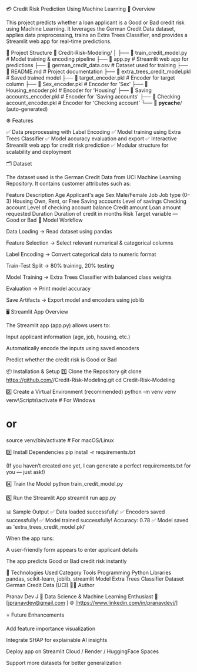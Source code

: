 💳 Credit Risk Prediction Using Machine Learning
🧠 Overview

This project predicts whether a loan applicant is a Good or Bad credit risk using Machine Learning.
It leverages the German Credit Data dataset, applies data preprocessing, trains an Extra Trees Classifier, and provides a Streamlit web app for real-time predictions.

🚀 Project Structure
📁 Credit-Risk-Modeling/
│
├── 📄 train_credit_model.py       # Model training & encoding pipeline
├── 📄 app.py                      # Streamlit web app for predictions
├── 📄 german_credit_data.csv      # Dataset used for training
├── 📄 README.md                   # Project documentation
├── 📄 extra_trees_credit_model.pkl       # Saved trained model
├── 📄 target_encoder.pkl                 # Encoder for target column
├── 📄 Sex_encoder.pkl                   # Encoder for 'Sex'
├── 📄 Housing_encoder.pkl               # Encoder for 'Housing'
├── 📄 Saving accounts_encoder.pkl       # Encoder for 'Saving accounts'
├── 📄 Checking account_encoder.pkl      # Encoder for 'Checking account'
└── 📁 __pycache__/ (auto-generated)

⚙️ Features

✅ Data preprocessing with Label Encoding
✅ Model training using Extra Trees Classifier
✅ Model accuracy evaluation and export
✅ Interactive Streamlit web app for credit risk prediction
✅ Modular structure for scalability and deployment

🗂️ Dataset

The dataset used is the German Credit Data from UCI Machine Learning Repository.
It contains customer attributes such as:

Feature	Description
Age	Applicant's age
Sex	Male/Female
Job	Job type (0–3)
Housing	Own, Rent, or Free
Saving accounts	Level of savings
Checking account	Level of checking account balance
Credit amount	Loan amount requested
Duration	Duration of credit in months
Risk	Target variable — Good or Bad
🧩 Model Workflow

Data Loading → Read dataset using pandas

Feature Selection → Select relevant numerical & categorical columns

Label Encoding → Convert categorical data to numeric format

Train-Test Split → 80% training, 20% testing

Model Training → Extra Trees Classifier with balanced class weights

Evaluation → Print model accuracy

Save Artifacts → Export model and encoders using joblib

🖥️ Streamlit App Overview

The Streamlit app (app.py) allows users to:

Input applicant information (age, job, housing, etc.)

Automatically encode the inputs using saved encoders

Predict whether the credit risk is Good or Bad

📦 Installation & Setup
1️⃣ Clone the Repository
git clone https://github.com/<PRANAVDEVJ>/Credit-Risk-Modeling.git
cd Credit-Risk-Modeling

2️⃣ Create a Virtual Environment (recommended)
python -m venv venv
venv\Scripts\activate      # For Windows
# or
source venv/bin/activate   # For macOS/Linux

3️⃣ Install Dependencies
pip install -r requirements.txt


(If you haven’t created one yet, I can generate a perfect requirements.txt for you — just ask!)

4️⃣ Train the Model
python train_credit_model.py

5️⃣ Run the Streamlit App
streamlit run app.py

📊 Sample Output
✅ Data loaded successfully!
✅ Encoders saved successfully!
✅ Model trained successfully! Accuracy: 0.78
✅ Model saved as 'extra_trees_credit_model.pkl'


When the app runs:

A user-friendly form appears to enter applicant details

The app predicts Good or Bad credit risk instantly

🧰 Technologies Used
Category	Tools
Programming	Python
Libraries	pandas, scikit-learn, joblib, streamlit
Model	Extra Trees Classifier
Dataset	German Credit Data (UCI)
🧑‍💻 Author

Pranav Dev J
💼 Data Science & Machine Learning Enthusiast
📧 [jpranavdev@gmail.com
]
🌐 [https://www.linkedin.com/in/pranavdevj/]

⭐ Future Enhancements

Add feature importance visualization

Integrate SHAP for explainable AI insights

Deploy app on Streamlit Cloud / Render / HuggingFace Spaces

Support more datasets for better generalization
